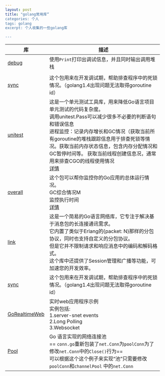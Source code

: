 ```yaml
---
layout: post
title: "golang常用库“
categories: 个人
tags: golang
excerpt: 个人收集的一些golang库

---
```

| 库 | 描述 |
| ------ | ------ |
|[debug](https://github.com/funny/debug)|使用`Print`打印出调试信息，并且同时输出调用堆栈|
|||
| [sync](https://github.com/funny/sync) |这个包用来在开发调试期，帮助排查程序中的死锁情况。（golang1.4出现问题无法取得goroutine id）|
|[unitest](https://github.com/funny/unitest)|这是一个单元测试工具库，用来降低Go语言项目单元测试的代码复杂度。<br>调用unitest.Pass可以减少很多不必要的判断语句和错误信息<br>进程监控：记录内存增长和GC情况（获取当前所有goroutine的堆栈跟踪信息用于排查死锁等情况。获取当前内存状态信息，包含内存分配情况和GC暂停时间等。 获取当前线程创建信息况，通常用来排查CGO的线程使用情况<br>[详情](https://github.com/funny/unitest/blob/master/README_CN.md)|
|[overall](https://github.com/funny/overall)|这个包可以帮你监控你的Go应用的总体运行情况。<br>GC综合情况M<br>监控执行时间<br>[详情](https://github.com/funny/overall/blob/master/README_CN.md)|
|[link](https://github.com/funny/link)|这是一个简易的Go语言网络库，它专注于解决基于消息包的长连接通讯需求。<br>它内置了类似于Erlang的{packet: N}那样的分包协议，同时也支持自定义的分包协议。<br>但是它并不限制请求和响应消息中的编码和解码格式。<br>这个库中还提供了Session管理和广播等功能，可加速您的开发效率。|
|[sync](https://github.com/funny/sync) |这个包用来在开发调试期，帮助排查程序中的死锁情况。（golang1.4出现问题无法取得goroutine id）|
|[GoRealtimeWeb](https://github.com/SimonWaldherr/GoRealtimeWeb)|实时web应用程序示例<br>实例包括: <br>1.server-snet events<br>2.Long Polling <br>3.Websocket|
|[Pool](https://github.com/fatih/pool) |Go 语言实现的网络连接池<br> == `conn.go`重新包装了`net.Conn`为`poolConn`为了修改`net.Conn`中的`Close()`行为== <br>可以根据这个这个例子来实现“池”只需要修改`poolConn`和`channelPool` 中的`net.Conn`|





